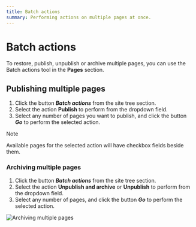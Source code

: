 ```yaml
---
title: Batch actions
summary: Performing actions on multiple pages at once.
---
```


# Batch actions

 To restore, publish, unpublish or archive multiple pages, you can use the Batch actions tool in the **Pages** section.

## Publishing multiple pages

1. Click the button ***Batch actions*** from the site tree section.
2. Select the action **Publish** to perform from the dropdown field.
3. Select any number of pages you want to publish, and click the button ***Go*** to perform the selected action.

> [!NOTE]
> Available pages for the selected action will have checkbox fields beside them.

### Archiving multiple pages

1. Click the button ***Batch actions*** from the site tree section.
2. Select the action **Unpublish and archive** or **Unpublish** to perform from the dropdown field.
3. Select any number of pages, and click the button ***Go*** to perform the selected action.

![Archiving multiple pages](../../_images/Archive-Multiple-Pages.png)
